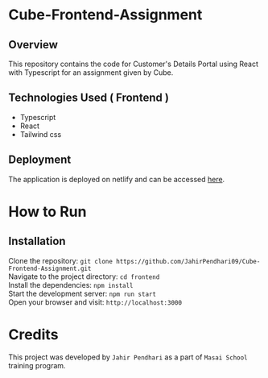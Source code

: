 # Cube-Frontend-Assignment


## Overview
This repository contains the code for Customer's Details Portal  using React with Typescript for an assignment given by Cube.

## Technologies Used ( Frontend )
  - Typescript
  - React
  - Tailwind css

## Deployment

The application is deployed on netlify and can be accessed [here](https://cube-assignment.netlify.app/).



 # How to Run <br/>
 
   <h2>Installation</h2>
   
   Clone the repository:   ``` git clone https://github.com/JahirPendhari09/Cube-Frontend-Assignment.git  ``` <br/>
   Navigate to the project directory:   ``` cd frontend ``` <br/>
   Install the dependencies:   ``` npm install ``` <br/>
   Start the development server:   ``` npm run start ``` <br/>
   Open your browser and visit:   ``` http://localhost:3000 ``` <br/>
   

 
   # Credits <br/>
   This project was developed by ```Jahir Pendhari``` as a part of ```Masai School``` training program.
  
